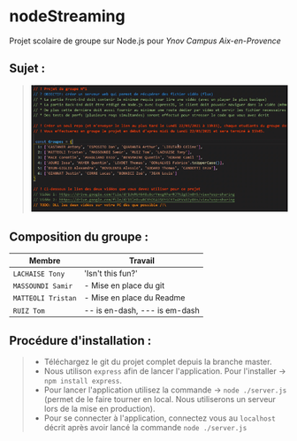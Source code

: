 # nodeStreaming
Projet scolaire de groupe sur Node.js pour *Ynov Campus Aix-en-Provence*

## Sujet :

>![Screenshot](img/tasks.png)

## Composition du groupe :

|Membre                         |Travail                      |
|-------------------------------|-----------------------------|
|`LACHAISE Tony`            |'Isn't this fun?'            |
|`MASSOUNDI Samir`            |- Mise en place du git            |
|`MATTEOLI Tristan`|- Mise en place du Readme|
|`RUIZ Tom`|-- is en-dash, --- is em-dash|

## Procédure d'installation :

 >- Téléchargez le git du projet complet depuis la branche master.
 >- Nous utilison `express` afin de lancer l'application. Pour l'installer -> `npm install express`.
 >- Pour lancer l'application utilisez la commande -> `node ./server.js` (permet de le faire tourner en local. Nous utiliserons un serveur lors de la mise en production).
 >- Pour se connecter à l'application, connectez vous au `localhost` décrit après avoir lancé la commande `node ./server.js`